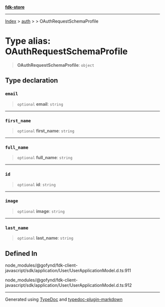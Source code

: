 [**fdk-store**](../../../README.md)
***

[Index](../../../API.md) > [auth](../../README.md) > [<internal>](../README.md) > OAuthRequestSchemaProfile

# Type alias: OAuthRequestSchemaProfile

> **OAuthRequestSchemaProfile**: `object`

## Type declaration

### `email`

> `optional` **email**: `string`

***

### `first_name`

> `optional` **first\_name**: `string`

***

### `full_name`

> `optional` **full\_name**: `string`

***

### `id`

> `optional` **id**: `string`

***

### `image`

> `optional` **image**: `string`

***

### `last_name`

> `optional` **last\_name**: `string`

## Defined In

node\_modules/@gofynd/fdk-client-javascript/sdk/application/User/UserApplicationModel.d.ts:911

node\_modules/@gofynd/fdk-client-javascript/sdk/application/User/UserApplicationModel.d.ts:912

***
Generated using [TypeDoc](https://typedoc.org/) and [typedoc-plugin-markdown](https://www.npmjs.com/package/typedoc-plugin-markdown)
